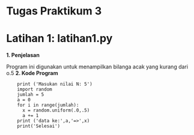 # Tugas Praktikum 3
# Latihan 1: latihan1.py
**1. Penjelasan**

Program ini digunakan untuk menampilkan bilanga acak yang kurang dari o.5
**2. Kode Program**

        print ('Masukan nilai N: 5')
        import random
        jumlah = 5
        a = 0
        for i in range(jumlah):
          x = random.uniform(.0,.5)
          a += 1
        print ('data ke:',a,'=>',x)
        print('Selesai')
